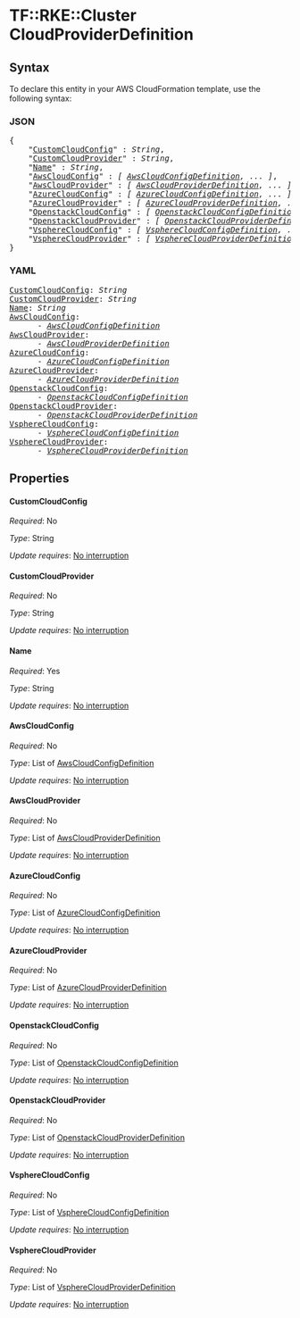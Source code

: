# TF::RKE::Cluster CloudProviderDefinition

## Syntax

To declare this entity in your AWS CloudFormation template, use the following syntax:

### JSON

<pre>
{
    "<a href="#customcloudconfig" title="CustomCloudConfig">CustomCloudConfig</a>" : <i>String</i>,
    "<a href="#customcloudprovider" title="CustomCloudProvider">CustomCloudProvider</a>" : <i>String</i>,
    "<a href="#name" title="Name">Name</a>" : <i>String</i>,
    "<a href="#awscloudconfig" title="AwsCloudConfig">AwsCloudConfig</a>" : <i>[ <a href="awscloudconfigdefinition.md">AwsCloudConfigDefinition</a>, ... ]</i>,
    "<a href="#awscloudprovider" title="AwsCloudProvider">AwsCloudProvider</a>" : <i>[ <a href="awscloudproviderdefinition.md">AwsCloudProviderDefinition</a>, ... ]</i>,
    "<a href="#azurecloudconfig" title="AzureCloudConfig">AzureCloudConfig</a>" : <i>[ <a href="azurecloudconfigdefinition.md">AzureCloudConfigDefinition</a>, ... ]</i>,
    "<a href="#azurecloudprovider" title="AzureCloudProvider">AzureCloudProvider</a>" : <i>[ <a href="azurecloudproviderdefinition.md">AzureCloudProviderDefinition</a>, ... ]</i>,
    "<a href="#openstackcloudconfig" title="OpenstackCloudConfig">OpenstackCloudConfig</a>" : <i>[ <a href="openstackcloudconfigdefinition.md">OpenstackCloudConfigDefinition</a>, ... ]</i>,
    "<a href="#openstackcloudprovider" title="OpenstackCloudProvider">OpenstackCloudProvider</a>" : <i>[ <a href="openstackcloudproviderdefinition.md">OpenstackCloudProviderDefinition</a>, ... ]</i>,
    "<a href="#vspherecloudconfig" title="VsphereCloudConfig">VsphereCloudConfig</a>" : <i>[ <a href="vspherecloudconfigdefinition.md">VsphereCloudConfigDefinition</a>, ... ]</i>,
    "<a href="#vspherecloudprovider" title="VsphereCloudProvider">VsphereCloudProvider</a>" : <i>[ <a href="vspherecloudproviderdefinition.md">VsphereCloudProviderDefinition</a>, ... ]</i>
}
</pre>

### YAML

<pre>
<a href="#customcloudconfig" title="CustomCloudConfig">CustomCloudConfig</a>: <i>String</i>
<a href="#customcloudprovider" title="CustomCloudProvider">CustomCloudProvider</a>: <i>String</i>
<a href="#name" title="Name">Name</a>: <i>String</i>
<a href="#awscloudconfig" title="AwsCloudConfig">AwsCloudConfig</a>: <i>
      - <a href="awscloudconfigdefinition.md">AwsCloudConfigDefinition</a></i>
<a href="#awscloudprovider" title="AwsCloudProvider">AwsCloudProvider</a>: <i>
      - <a href="awscloudproviderdefinition.md">AwsCloudProviderDefinition</a></i>
<a href="#azurecloudconfig" title="AzureCloudConfig">AzureCloudConfig</a>: <i>
      - <a href="azurecloudconfigdefinition.md">AzureCloudConfigDefinition</a></i>
<a href="#azurecloudprovider" title="AzureCloudProvider">AzureCloudProvider</a>: <i>
      - <a href="azurecloudproviderdefinition.md">AzureCloudProviderDefinition</a></i>
<a href="#openstackcloudconfig" title="OpenstackCloudConfig">OpenstackCloudConfig</a>: <i>
      - <a href="openstackcloudconfigdefinition.md">OpenstackCloudConfigDefinition</a></i>
<a href="#openstackcloudprovider" title="OpenstackCloudProvider">OpenstackCloudProvider</a>: <i>
      - <a href="openstackcloudproviderdefinition.md">OpenstackCloudProviderDefinition</a></i>
<a href="#vspherecloudconfig" title="VsphereCloudConfig">VsphereCloudConfig</a>: <i>
      - <a href="vspherecloudconfigdefinition.md">VsphereCloudConfigDefinition</a></i>
<a href="#vspherecloudprovider" title="VsphereCloudProvider">VsphereCloudProvider</a>: <i>
      - <a href="vspherecloudproviderdefinition.md">VsphereCloudProviderDefinition</a></i>
</pre>

## Properties

#### CustomCloudConfig

_Required_: No

_Type_: String

_Update requires_: [No interruption](https://docs.aws.amazon.com/AWSCloudFormation/latest/UserGuide/using-cfn-updating-stacks-update-behaviors.html#update-no-interrupt)

#### CustomCloudProvider

_Required_: No

_Type_: String

_Update requires_: [No interruption](https://docs.aws.amazon.com/AWSCloudFormation/latest/UserGuide/using-cfn-updating-stacks-update-behaviors.html#update-no-interrupt)

#### Name

_Required_: Yes

_Type_: String

_Update requires_: [No interruption](https://docs.aws.amazon.com/AWSCloudFormation/latest/UserGuide/using-cfn-updating-stacks-update-behaviors.html#update-no-interrupt)

#### AwsCloudConfig

_Required_: No

_Type_: List of <a href="awscloudconfigdefinition.md">AwsCloudConfigDefinition</a>

_Update requires_: [No interruption](https://docs.aws.amazon.com/AWSCloudFormation/latest/UserGuide/using-cfn-updating-stacks-update-behaviors.html#update-no-interrupt)

#### AwsCloudProvider

_Required_: No

_Type_: List of <a href="awscloudproviderdefinition.md">AwsCloudProviderDefinition</a>

_Update requires_: [No interruption](https://docs.aws.amazon.com/AWSCloudFormation/latest/UserGuide/using-cfn-updating-stacks-update-behaviors.html#update-no-interrupt)

#### AzureCloudConfig

_Required_: No

_Type_: List of <a href="azurecloudconfigdefinition.md">AzureCloudConfigDefinition</a>

_Update requires_: [No interruption](https://docs.aws.amazon.com/AWSCloudFormation/latest/UserGuide/using-cfn-updating-stacks-update-behaviors.html#update-no-interrupt)

#### AzureCloudProvider

_Required_: No

_Type_: List of <a href="azurecloudproviderdefinition.md">AzureCloudProviderDefinition</a>

_Update requires_: [No interruption](https://docs.aws.amazon.com/AWSCloudFormation/latest/UserGuide/using-cfn-updating-stacks-update-behaviors.html#update-no-interrupt)

#### OpenstackCloudConfig

_Required_: No

_Type_: List of <a href="openstackcloudconfigdefinition.md">OpenstackCloudConfigDefinition</a>

_Update requires_: [No interruption](https://docs.aws.amazon.com/AWSCloudFormation/latest/UserGuide/using-cfn-updating-stacks-update-behaviors.html#update-no-interrupt)

#### OpenstackCloudProvider

_Required_: No

_Type_: List of <a href="openstackcloudproviderdefinition.md">OpenstackCloudProviderDefinition</a>

_Update requires_: [No interruption](https://docs.aws.amazon.com/AWSCloudFormation/latest/UserGuide/using-cfn-updating-stacks-update-behaviors.html#update-no-interrupt)

#### VsphereCloudConfig

_Required_: No

_Type_: List of <a href="vspherecloudconfigdefinition.md">VsphereCloudConfigDefinition</a>

_Update requires_: [No interruption](https://docs.aws.amazon.com/AWSCloudFormation/latest/UserGuide/using-cfn-updating-stacks-update-behaviors.html#update-no-interrupt)

#### VsphereCloudProvider

_Required_: No

_Type_: List of <a href="vspherecloudproviderdefinition.md">VsphereCloudProviderDefinition</a>

_Update requires_: [No interruption](https://docs.aws.amazon.com/AWSCloudFormation/latest/UserGuide/using-cfn-updating-stacks-update-behaviors.html#update-no-interrupt)

